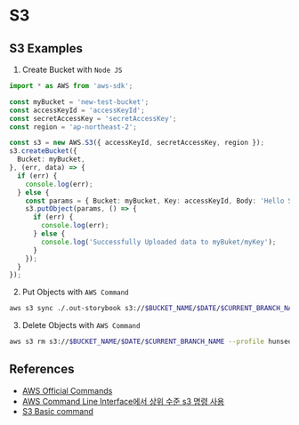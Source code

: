 # S3

## S3 Examples
1. Create Bucket with `Node JS`
```typescript
import * as AWS from 'aws-sdk';

const myBucket = 'new-test-bucket';
const accessKeyId = 'accessKeyId';
const secretAccessKey = 'secretAccessKey';
const region = 'ap-northeast-2';

const s3 = new AWS.S3({ accessKeyId, secretAccessKey, region });
s3.createBucket({
  Bucket: myBucket,
}, (err, data) => {
  if (err) {
    console.log(err);
  } else {
    const params = { Bucket: myBucket, Key: accessKeyId, Body: 'Hello S3!!' };
    s3.putObject(params, () => {
      if (err) {
        console.log(err);
      } else {
        console.log('Successfully Uploaded data to myBuket/myKey');
      }
    });
  }
});
```

2. Put Objects with `AWS Command`
```bash
aws s3 sync ./.out-storybook s3://$BUCKET_NAME/$DATE/$CURRENT_BRANCH_NAME --profile hunseol

```

3. Delete Objects with `AWS Command`
```bash
aws s3 rm s3://$BUCKET_NAME/$DATE/$CURRENT_BRANCH_NAME --profile hunseol
```

## References
- [AWS Official Commands](https://docs.aws.amazon.com/cli/latest/index.html)
- [AWS Command Line Interface에서 상위 수준 s3 명령 사용](https://docs.aws.amazon.com/ko_kr/cli/latest/userguide/using-s3-commands.html)
- [S3 Basic command](https://aws.amazon.com/ko/getting-started/tutorials/backup-to-s3-cli/)
